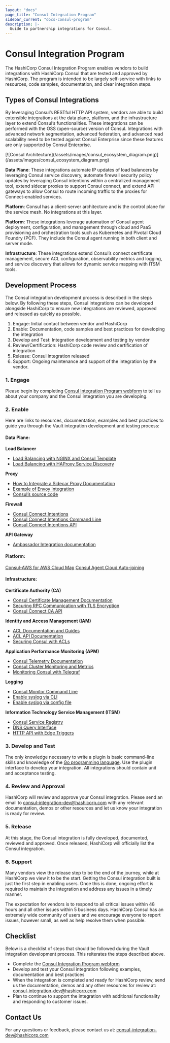 ```yaml
---
layout: "docs"
page_title: "Consul Integration Program"
sidebar_current: "docs-consul-program"
description: |-
  Guide to partnership integrations for Consul.
---
```


# Consul Integration Program

The HashiCorp Consul Integration Program enables vendors to build integrations with HashiCorp Consul that are tested and approved by HashiCorp. The program is intended to be largely self-service with links to resources, code samples, documentation, and clear integration steps.

## Types of Consul Integrations

By leveraging Consul’s RESTful HTTP API system, vendors are able to build extensible integrations at the data plane, platform, and the infrastructure layer to extend Consul’s functionalities. These integrations can be performed with the OSS (open-source) version of Consul. Integrations with advanced network segmentation, advanced federation, and advanced read scalability need to be tested against Consul Enterprise since these features are only supported by Consul Enterprise.

<div class="center">
[![Consul Architecture](/assets/images/consul_ecosystem_diagram.png)](/assets/images/consul_ecosystem_diagram.png)
</div>

**Data Plane**: These integrations automate IP updates of load balancers by leveraging Consul service discovery,  automate firewall security policy updates by leveraging Consul intentions within a centralized management tool, extend sidecar proxies to support Consul connect, and extend API gateways to allow Consul to route incoming traffic to the proxies for Connect-enabled services.

**Platform**: Consul has a client-server architecture and is the control plane for the service mesh. No integrations at this layer.

**Platform**: These integrations leverage automation of Consul agent deployment, configuration, and management through cloud and PaaS provisioning and orchestration tools such as Kubernetes and Pivotal Cloud Foundry (PCF). They include the Consul agent running in both client and server mode.

**Infrastructure**: These integrations extend Consul’s connect certificate management, secure ACL configuration, observability metrics and logging, and service discovery that allows for dynamic service mapping with ITSM tools.

## Development Process

The Consul integration development process is described in the steps below. By following these steps, Consul integrations can be developed alongside HashiCorp to ensure new integrations are reviewed, approved and released as quickly as possible.

1.  Engage: Initial contact between vendor and HashiCorp
2.  Enable: Documentation, code samples and best practices for developing the integration
3.  Develop and Test: Integration development and testing by vendor
4.  Review/Certification: HashiCorp code review and certification of integration
5.  Release: Consul integration released
6.  Support: Ongoing maintenance and support of the integration by the vendor.

### 1. Engage

Please begin by completing [Consul Integration Program webform](https://docs.google.com/forms/d/e/1FAIpQLSf-RyVR9F0lmosao8Nnur0TTDjnl99gttnK3QP1OkfRefVKSw/viewform) to tell us about your company and the Consul integration you are developing.

### 2. Enable

Here are links to resources, documentation, examples and best practices to guide you through the Vault integration development and testing process:

#### Data Plane:

**Load Balancer**

* [Load Balancing with NGINX and Consul Template](https://learn.hashicorp.com/consul/integrations/nginx-consul-template)
* [Load Balancing with HAProxy Service Discovery](https://learn.hashicorp.com/consul/integrations/haproxy-consul)

**Proxy**

* [How to Integrate a Sidecar Proxy Documentation](https://www.consul.io/docs/connect/proxies/integrate.html)
* [Example of Envoy Integration](https://www.consul.io/docs/connect/proxies/envoy.html)
* [Consul’s source code](https://github.com/hashicorp/consul/blob/master/INTERNALS.md)

**Firewall**

* [Consul Connect Intentions](https://www.consul.io/docs/connect/intentions.html)
* [Consul Connect Intentions Command Line](https://www.consul.io/docs/commands/intention.html)
* [Consul Connect Intentions API](https://www.consul.io/api/connect/intentions.html)

**API Gateway**

* [Ambassador Integration documentation](https://www.consul.io/docs/platform/k8s/ambassador.html)

#### Platform:

[Consul-AWS for AWS Cloud Map](https://learn.hashicorp.com/consul/integrations/consul-aws)
[Consul Agent Cloud Auto-joining](https://www.consul.io/docs/agent/cloud-auto-join.html)

#### Infrastructure:

**Certificate Authority (CA)**

* [Consul Certificate Management Documentation](https://www.consul.io/docs/connect/ca.html)
* [Securing RPC Communication with TLS Encryption](https://learn.hashicorp.com/consul/security-networking/certificates)
* [Consul Connect CA API](https://www.consul.io/api/connect/ca.html)

**Identity and Access Management (IAM)**

* [ACL Documentation and Guides](https://www.vaultproject.io/docs/configuration/storage/index.html)
* [ACL API Documentation](https://www.consul.io/api/acl/acl.html)
* [Securing Consul with ACLs](https://learn.hashicorp.com/consul/security-networking/production-acls)

**Application Performance Monitoring (APM)**

* [Consul Telemetry Documentation](https://www.consul.io/docs/agent/telemetry.html)
* [Consul Cluster Monitoring and Metrics](https://learn.hashicorp.com/consul/day-2-operations/monitoring)
* [Monitoring Consul with Telegraf](https://learn.hashicorp.com/consul/integrations/telegraf)

**Logging**

* [Consul Monitor Command Line](https://www.consul.io/docs/commands/monitor.html)
* [Enable syslog via CLI](https://www.consul.io/docs/agent/options.html#enable_syslog)
* [Enable syslog via config file](https://www.consul.io/docs/agent/options.html#_syslog)

**Information Technology Service Management (ITSM)**

* [Consul Service Registry](https://learn.hashicorp.com/consul/getting-started/servicesx)
* [DNS Query Interface](https://learn.hashicorp.com/consul/getting-started/services#querying-services)
* [HTTP API with Edge Triggers](https://learn.hashicorp.com/consul/getting-started/services#http-api)

### 3. Develop and Test

The only knowledge necessary to write a plugin is basic command-line skills and knowledge of the [Go programming language](http://www.golang.org). Use the plugin interface to develop your integration. All integrations should contain unit and acceptance testing.

### 4. Review and Approval

HashiCorp will review and approve your Consul integration. Please send an email to [consul-integration-dev@hashicorp.com](mailto:consul-integration-dev@hashicorp.com) with any relevant documentation, demos or other resources and let us know your integration is ready for review.

### 5. Release

At this stage, the Consul integration is fully developed, documented, reviewed and approved. Once released, HashiCorp will officially list the Consul integration.

### 6. Support

Many vendors view the release step to be the end of the journey, while at HashiCorp we view it to be the start. Getting the Consul integration built is just the first step in enabling users. Once this is done, ongoing effort is required to maintain the integration and address any issues in a timely manner.

The expectation for vendors is to respond to all critical issues within 48 hours and all other issues within 5 business days. HashiCorp Consul has an extremely wide community of users and we encourage everyone to report issues, however small, as well as help resolve them when possible. 

## Checklist

Below is a checklist of steps that should be followed during the Vault integration development process. This reiterates the steps described above.

* Complete the [Consul Integration Program webform](https://docs.google.com/forms/d/e/1FAIpQLSf-RyVR9F0lmosao8Nnur0TTDjnl99gttnK3QP1OkfRefVKSw/viewform)
* Develop and test your Consul integration following examples, documentation and best practices
* When the integration is completed and ready for HashiCorp review, send us the documentation, demos and any other resources for review at: [consul-integration-dev@hashicorp.com](mailto:consul-integration-dev@hashicorp.com)
* Plan to continue to support the integration with additional functionality and responding to customer issues.

## Contact Us

For any questions or feedback, please contact us at: [consul-integration-dev@hashicorp.com](mailto:consul-integration-dev@hashicorp.com)
